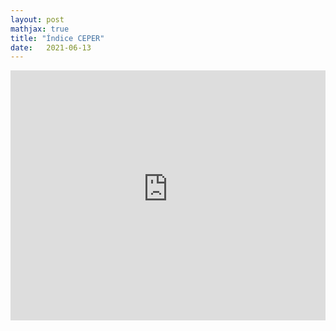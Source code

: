 ```yaml
---
layout: post
mathjax: true
title: "Índice CEPER" 
date:   2021-06-13
---
```






<iframe height="400" width="100%" frameborder="no" src="https://marcos-j-ribeiro.shinyapps.io/CEPER/"> </iframe>
